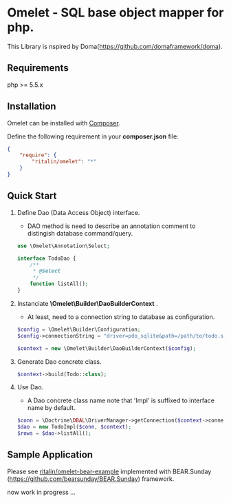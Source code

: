 # Omelet - SQL base object mapper for php.

This Library is nspired by Doma(https://github.com/domaframework/doma).

## Requirements

php >= 5.5.x

## Installation

Omelet can be installed with [Composer](https://getcomposer.org). 

Define the following requirement in your **composer.json** file:

```json
{
    "require": {
        "ritalin/omelet": "*"
    }
}
```

## Quick Start

1. Define Dao (Data Access Object) interface.
    * DAO method is need to describe an annotation comment to distingish database command/query.

    ```php
    use \Omelet\Annotation\Select;
    
    interface TodoDao {
        /**
         * @Select
         */
        function listAll();
    }
    ```

2. Instanciate **\Omelet\Builder\DaoBuilderContext** .
    * At least, need to a connection string to database as configuration.
    
    ```php
    $config = \Omelet\Builder\Configuration;
    $config->connectionString = "driver=pdo_sqlite&path=/path/to/todo.sqlite3";
    
    $context = new \Omelet\Builder\DaoBuilderContext($config);
    ```

3. Generate Dao concrete class.

    ```php
    $context->build(Todo::class);
    ```

4. Use Dao.
    * A Dao concrete class name note that 'Impl' is suffixed to interface name by default.
    
    ```php
    $conn = \Doctrine\DBAL\DriverManager->getConnection($context->connectionString());
    $dao = new TodoImpl($conn, $context);
    $rows = $dao->listAll();
    ```

## Sample Application

Please see [ritalin/omelet-bear-example](https://github.com/ritalin/omelet-bear-example) implemented with BEAR.Sunday (https://github.com/bearsunday/BEAR.Sunday) framework.

now work in progress ...
